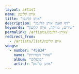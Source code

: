 ```yaml
---
layout: artist
name: איתן קלינמן
title: "איתן קלינמן"
description: "דף האמן איתן קלינמן"
keywords: "שירים, מוזיקה, איתן קלינמן"
permalink: /artists/איתן-קלינמן/
redirect_from:
  - /artists/list/איתן קלינמן
songs:
  - number: "45834"
    name: "אחרי הבחירות"
    album: "סינגלים"
    artist: "איתן קלינמן"
---
```


